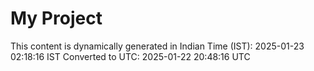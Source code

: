 # My Project

This content is dynamically generated in Indian Time (IST): 2025-01-23 02:18:16 IST
Converted to UTC: 2025-01-22 20:48:16 UTC
